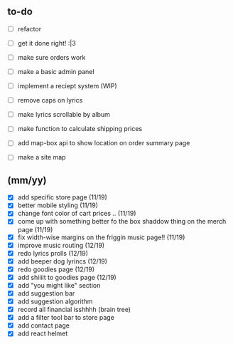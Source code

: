 ## to-do
- [ ] refactor
- [ ] get it done right! :|3
- [ ] make sure orders work
- [ ] make a basic admin panel
- [ ] implement a reciept system (WIP)
- [ ] remove caps on lyrics
- [ ] make lyrics scrollable by album
- [ ] make function to calculate shipping prices
- [ ] add map-box api to show location on order summary page
- [ ] make a site map


## (mm/yy) <completed>
- [x] add specific store page (11/19) 
- [x] better mobile styling (11/19) 
- [x] change font color of cart prices .. (11/19)  
- [x] come up with something better fo the box shaddow thing on the merch page (11/19) 
- [x] fix width-wise margins on the friggin music page!! (11/19) 
- [x] improve music routing (12/19) 
- [x] redo lyrics prolls (12/19) 
- [x] add beeper dog lyrincs (12/19) 
- [x] redo goodies page (12/19) 
- [x] add shiiiit to goodies page (12/19) 
- [x] add "you might like" section
- [x] add suggestion bar
- [x] add suggestion algorithm
- [x] record all financial isshhhh (brain tree)
- [x] add a filter tool bar to store page
- [x] add contact page
- [x] add react helmet